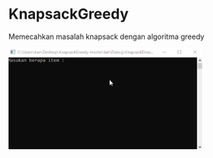 # KnapsackGreedy
Memecahkan masalah knapsack dengan algoritma greedy

<img src="./KnapsackGreedy.gif?raw=true" height="200">
